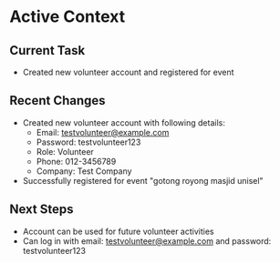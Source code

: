 # Active Context

## Current Task
- Created new volunteer account and registered for event

## Recent Changes
- Created new volunteer account with following details:
  - Email: testvolunteer@example.com
  - Password: testvolunteer123
  - Role: Volunteer
  - Phone: 012-3456789
  - Company: Test Company
- Successfully registered for event "gotong royong masjid unisel"

## Next Steps
- Account can be used for future volunteer activities
- Can log in with email: testvolunteer@example.com and password: testvolunteer123

